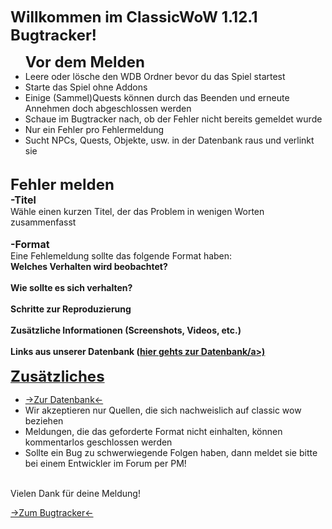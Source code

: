 <font size="5"><b>Willkommen im ClassicWoW 1.12.1 Bugtracker!</b></font>
<br>
<ul>
<font size="5"><b>Vor dem Melden</b></font>
<li>Leere oder lösche den WDB Ordner bevor du das Spiel startest</li>
<li>Starte das Spiel ohne Addons</li>
<li>Einige (Sammel)Quests können durch das Beenden und erneute Annehmen doch abgeschlossen werden</li>
<li>Schaue im Bugtracker nach, ob der Fehler nicht bereits gemeldet wurde</li>
<li>Nur ein Fehler pro Fehlermeldung</li>
<li>Sucht NPCs, Quests, Objekte, usw. in der Datenbank raus und verlinkt sie</li>
</ul>
<br>
<font size="5"><b>Fehler melden</b></font><br>
<font size="3"><b>-Titel</b></font><br>
Wähle einen kurzen Titel, der das Problem in wenigen Worten zusammenfasst<br>
<br>
<font size="3"><b>-Format</b></font><br>
Eine Fehlemeldung sollte das folgende Format haben:<br>
<b>Welches Verhalten wird beobachtet?</b><br>
<br>
<b>Wie sollte es sich verhalten?</b><br>
<br>
<b>Schritte zur Reproduzierung</b><br>
<br>
<b>Zusätzliche Informationen (Screenshots, Videos, etc.)</b><br>
<br>
<b>Links aus unserer Datenbank (<a href="http://datenbank.welli-it.de/" target="_blank">hier gehts zur Datenbank/a>)</b><br>
<br>
<font size="5"><b>Zusätzliches</b></font><ul>
<li><a href="http://datenbank.welli-it.de">->Zur Datenbank<-</a></li>
<li>Wir akzeptieren nur Quellen, die sich nachweislich auf classic wow beziehen</li>
<li>Meldungen, die das geforderte Format nicht einhalten, können kommentarlos geschlossen werden</li>
<li>Sollte ein Bug zu schwerwiegende Folgen haben, dann meldet sie bitte bei einem Entwickler im Forum per PM!</li>
</ul><br>
Vielen Dank für deine Meldung!

<a href="https://github.com/ClassicWoW/Nefarian_1.12.1_Bugtracker/issues">->Zum Bugtracker<-</a>
